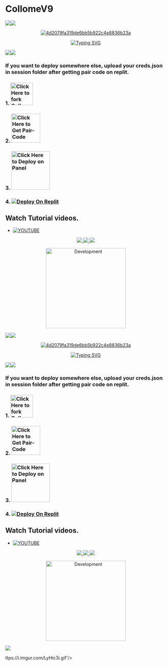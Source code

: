 # CollomeV9
   <a><img src='https://i.imgur.com/LyHic3i.gif'/></a><a><img src='https://i.imgur.com/LyHic3i.gif'/></a>
<p align="center">
<a href="https://ibb.co/6Bs6Tjm"><img src="https://i.ibb.co/DpK3v0t/4d2079fa319de6bb5b922c4e8836b23a.jpg" alt="4d2079fa319de6bb5b922c4e8836b23a" border="0"></a> 
<p align="center">
  <a href="https://git.io/typing-svg"><img src="https://readme-typing-svg.demolab.com?font=EB+Garamond&weight=800&size=28&duration=4000&pause=1000&random=false&width=435&lines=+_____CollomeV9_____;WHATSAPP+CRASH+x+BUG+BOT;DEVELOPED+BY+COLLOME;RELEASE+DATE+21%2F6%2F2024." alt="Typing SVG" /></a>
</p>
<a><img src='https://i.imgur.com/LyHic3i.gif'/></a><a><img src='https://i.imgur.com/LyHic3i.gif'/></a>

### If you want to deploy somewhere else, upload your creds.json in session folder after getting pair code on replit. 

### 1. <a href="https://github.com/Collomeknec/Collomev9/fork"><img src="https://img.shields.io/badge/FORK-blue" alt="Click Here to fork CollomeV9" width="70"></a>
### 2. <a href="https://replit.com/@davidcyrilx2005/Xeon-PairCode-1"><img src="https://img.shields.io/badge/PAIR_CODE-red" alt="Click Here to Get Pair-Code" width="90"></a>
### 3. <a href="https://pylexnodes.net"><img src="https://img.shields.io/badge/DEPLOY ON PANEL-black" alt="Click Here to Deploy on Panel" width="120"></a>
### 4. <a href='https://replit.com/github/Deeceexxx/Venom-2' target="_blank"><img alt='Deploy On Replit' src='https://img.shields.io/badge/-Deploy On Replit-red?style=for-the-badge&logo=replit&logoColor=white'/></a>
## Watch Tutorial videos.
* [![YOUTUBE](https://img.shields.io/badge/HOW_TO_DEPLOY-red?style=for-the-badge&logo=youtube&logoColor=white)](https://youtu.be/ffur7K3PqkM?si=J1dsdRa2qgAznUaG)

<p align="center">
<a href="https://wa.me/254748895682"><img src="https://img.shields.io/badge/Contact Collome-25D366?style=for-the-badge&logo=whatsapp&logoColor=white" />
<a href="https://whatsapp.com/channel/0029VagJS3S0LKZJzeN30G0G"><img src="https://img.shields.io/badge/Join Official Channel-25D366?style=for-the-badge&logo=whatsapp&logoColor=white" />
<a href="https://youtube.com/@gaming_menance?si=0NERaAPM7Ewwfug0"><img src="https://img.shields.io/badge/Subscribe-ff0000?style=for-the-badge&logo=youtube&logoColor=ff000000&link=https://youtube.com/@gaming_menance?si=0NERaAPM7Ewwfug0" /><br>
<p align="center">
<img alt="Development" width="250" src="https://media2.giphy.com/media/W9tBvzTXkQopi/giphy.gif?cid=6c09b952xu6syi1fyqfyc04wcfk0qvqe8fd7sop136zxfjyn&ep=v1_internal_gif_by_id&rid=giphy.gif&ct=g" /> </p>
<a><img src='h# CollomeV9
   <a><img src='https://i.imgur.com/LyHic3i.gif'/></a><a><img src='https://i.imgur.com/LyHic3i.gif'/></a>
<p align="center">
<a href="https://ibb.co/6Bs6Tjm"><img src="https://i.ibb.co/DpK3v0t/4d2079fa319de6bb5b922c4e8836b23a.jpg" alt="4d2079fa319de6bb5b922c4e8836b23a" border="0"></a> 
<p align="center">
  <a href="https://git.io/typing-svg"><img src="https://readme-typing-svg.demolab.com?font=EB+Garamond&weight=800&size=28&duration=4000&pause=1000&random=false&width=435&lines=+_____CollomeV9_____;WHATSAPP+CRASH+x+BUG+BOT;DEVELOPED+BY+COLLOME;RELEASE+DATE+21%2F6%2F2024." alt="Typing SVG" /></a>
</p>
<a><img src='https://i.imgur.com/LyHic3i.gif'/></a><a><img src='https://i.imgur.com/LyHic3i.gif'/></a>

### If you want to deploy somewhere else, upload your creds.json in session folder after getting pair code on replit. 

### 1. <a href="https://github.com/Collomeknec/Collomev9/fork"><img src="https://img.shields.io/badge/FORK-blue" alt="Click Here to fork CollomeV9" width="70"></a>
### 2. <a href="https://replit.com/@davidcyrilx2005/Xeon-PairCode-1"><img src="https://img.shields.io/badge/PAIR_CODE-red" alt="Click Here to Get Pair-Code" width="90"></a>
### 3. <a href="https://pylexnodes.net"><img src="https://img.shields.io/badge/DEPLOY ON PANEL-black" alt="Click Here to Deploy on Panel" width="120"></a>
### 4. <a href='https://replit.com/github/Deeceexxx/Venom-2' target="_blank"><img alt='Deploy On Replit' src='https://img.shields.io/badge/-Deploy On Replit-red?style=for-the-badge&logo=replit&logoColor=white'/></a>
## Watch Tutorial videos.
* [![YOUTUBE](https://img.shields.io/badge/HOW_TO_DEPLOY-red?style=for-the-badge&logo=youtube&logoColor=white)](https://youtu.be/ffur7K3PqkM?si=J1dsdRa2qgAznUaG)

<p align="center">
<a href="https://wa.me/254748895682"><img src="https://img.shields.io/badge/Contact Collome-25D366?style=for-the-badge&logo=whatsapp&logoColor=white" />
<a href="https://whatsapp.com/channel/0029VagJS3S0LKZJzeN30G0G"><img src="https://img.shields.io/badge/Join Official Channel-25D366?style=for-the-badge&logo=whatsapp&logoColor=white" />
<a href="https://youtube.com/@gaming_menance?si=0NERaAPM7Ewwfug0"><img src="https://img.shields.io/badge/Subscribe-ff0000?style=for-the-badge&logo=youtube&logoColor=ff000000&link=https://youtube.com/@gaming_menance?si=0NERaAPM7Ewwfug0" /><br>
<p align="center">
<img alt="Development" width="250" src="https://media2.giphy.com/media/W9tBvzTXkQopi/giphy.gif?cid=6c09b952xu6syi1fyqfyc04wcfk0qvqe8fd7sop136zxfjyn&ep=v1_internal_gif_by_id&rid=giphy.gif&ct=g" /> </p>
<a><img src='https://i.imgur.com/LyHic3i.gif'/></a><a>

 
ttps://i.imgur.com/LyHic3i.gif'/></a><a>


 
